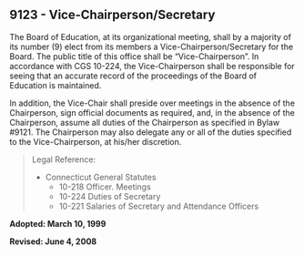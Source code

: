 ## 9123 - Vice-Chairperson/Secretary

The Board of Education, at its organizational meeting, shall by a majority of its number (9) elect from its members a Vice-Chairperson/Secretary for the Board.  The public title of this office shall be “Vice-Chairperson”.  In accordance with CGS 10-224, the Vice-Chairperson shall be responsible for seeing that an accurate record of the proceedings of the Board of Education is maintained.

In addition, the Vice-Chair shall preside over meetings in the absence of the Chairperson, sign official documents as required, and, in the absence of the Chairperson, assume all duties of the Chairperson as specified in Bylaw #9121.  The Chairperson may also delegate any or all of the duties specified to the Vice-Chairperson, at his/her discretion.

> Legal Reference: 
> 
> * Connecticut General Statutes
>   * 10-218 Officer. Meetings
>   * 10-224 Duties of Secretary
>   * 10-221 Salaries of Secretary and Attendance Officers

**Adopted:  March 10, 1999**

**Revised:  June 4, 2008**

